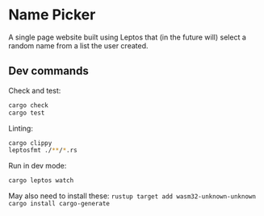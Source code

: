# Name Picker
A single page website built using Leptos that (in the future will) select a random name from a list the user created.

## Dev commands
Check and test:
```bash
cargo check
cargo test
```

Linting:
```bash
cargo clippy
leptosfmt ./**/*.rs
```

Run in dev mode:
```bash
cargo leptos watch
```

May also need to install these:
`rustup target add wasm32-unknown-unknown`
`cargo install cargo-generate`
